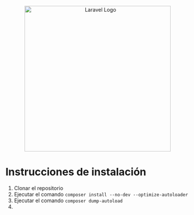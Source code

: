 <p align="center"><a href="https://laravel.com" target="_blank"><img src="https://raw.githubusercontent.com/laravel/art/master/logo-lockup/5%20SVG/2%20CMYK/1%20Full%20Color/laravel-logolockup-cmyk-red.svg" width="400" alt="Laravel Logo"></a></p>

# Instrucciones de instalación

1. Clonar el repositorio
1. Ejecutar el comando `composer install --no-dev --optimize-autoloader`
1. Ejecutar el comando `composer dump-autoload`
1. 
